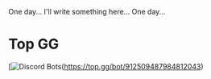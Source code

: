 One day... I'll write something here... One day...

# Top GG
[![Discord Bots](https://top.gg/api/widget/912509487984812043.png)(https://top.gg/bot/912509487984812043)

